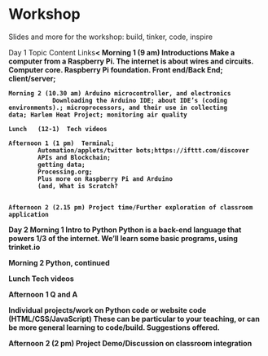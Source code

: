 # Workshop
Slides and more for the workshop: build, tinker, code, inspire

Day 1	Topic	Content	Links<strong><
     Morning 1 (9 am)	Introductions
			Make a computer from a Raspberry Pi. 
			The internet is about wires and circuits. Computer core. Raspberry Pi foundation. Front end/Back End; 					client/server; 	
  
    Morning 2 (10.30 am) Arduino microcontroller, and electronics	
    			Downloading the Arduino IDE; about IDE’s (coding environments).; microprocessors, and their use in collecting 				data; Harlem Heat Project; monitoring air quality	

    Lunch   (12-1) 	Tech videos 
		
    Afternoon 1 (1 pm)	Terminal;
			Automation/applets/twitter bots;https://ifttt.com/discover
			APIs and Blockchain;
			getting data; 
			Processing.org; 
			Plus more on Raspberry Pi and Arduino
			(and, What is Scratch?
 

    Afternoon 2 (2.15 pm) Project time/Further exploration of classroom application		



<strong>Day 2 </strong>
Morning 1	Intro to Python	Python is a back-end language that powers 1/3 of the internet. We’ll learn some basic programs, using trinket.io


Morning 2	Python, continued		


Lunch	Tech videos		

Afternoon 1	Q and A

Individual projects/work on Python code or website code (HTML/CSS/JavaScript) 	These can be particular to your teaching, or can be more general learning to code/build. Suggestions offered. 	


Afternoon 2
(2 pm) 	Project Demo/Discussion on classroom integration 
		


